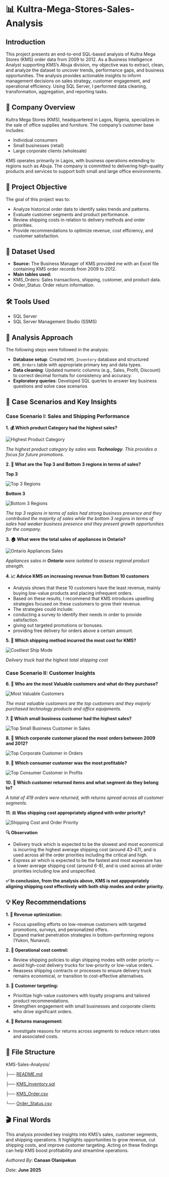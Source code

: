 # 📊 Kultra-Mega-Stores-Sales-Analysis
## Introduction
This project presents an end-to-end SQL-based analysis of Kultra Mega Stores (KMS) order data from 2009 to 2012. As a Business Intelligence Analyst supporting KMS’s Abuja division, my objective was to extract, clean, and analyze the dataset to uncover trends, performance gaps, and business opportunities. The analysis provides actionable insights to inform management decisions on sales strategy, customer engagement, and operational efficiency. Using SQL Server, I performed data cleaning, transformation, aggregation, and reporting tasks.
## 📝 Company Overview
Kultra Mega Stores (KMS), headquartered in Lagos, Nigeria, specializes in the sale of office supplies and furniture. The company’s customer base includes:
- Individual consumers
- Small businesses (retail)
- Large corporate clients (wholesale)

KMS operates primarily in Lagos, with business operations extending to regions such as Abuja. The company is committed to delivering high-quality products and services to support both small and large office environments.
## 🚀 Project Objective
The goal of this project was to:
 - Analyze historical order data to identify sales trends and patterns.
 - Evaluate customer segments and product performance.
 - Review shipping costs in relation to delivery methods and order priorities.
 - Provide recommendations to optimize revenue, cost efficiency, and customer satisfaction.
## 📂 Dataset Used
- **Source:** The Business Manager of KMS provided me with an Excel file containing KMS order records from 2009 to 2012.
- **Main tables used:**
 - KMS_Orders: Sales transactions, shipping, customer, and product data.
 - Order_Status: Order return information.
## 🛠 Tools Used
- SQL Server
- SQL Server Management Studio (SSMS)
## 📌 Analysis Approach
The following steps were followed in the analysis:
- **Database setup**: Created `KMS_Inventory` database and structured `KMS_Orders` table with appropriate primary key and data types.
- **Data cleaning**: Updated numeric columns (e.g., Sales, Profit, Discount) to correct decimal formats for consistency and accuracy.
- **Exploratory queries**: Developed SQL queries to answer key business questions and solve case scenarios 
## 🎯 Case Scenarios and Key Insights
### Case Scenario I: Sales and Shipping Performance
**1. 💰 Which product Category had the highest sales?**

![Highest Product Category](1_highest_product_category.png)

*The highest product category by sales was **Technology**. This provides a focus for future promotions.*

**2. 📍 What are the Top 3 and Bottom 3 regions in terms of sales?**

**Top 3**

![Top 3 Regions](2_top_3_regions.png)

**Bottom 3**

![Bottom 3 Regions](2_bottom_3_regions.png)

*The top 3 regions in terms of sales had strong business presence and they contributed the majority of sales while the bottom 3 regions in terms of sales had weaker business presence and they present growth opportunities for the company.*

**3. 🏠 What were the total sales of appliances in Ontario?**

![Ontario Appliances Sales](3_ontario_appliances_sales.png)

*Appliances sales in **Ontario** were isolated to assess regional product strength.*

**4. 📈 Advice KMS on increasing revenue from Bottom 10 customers**
 - Analysis shows that these 10 customers have the least revenue, mainly buying low-value products and placing infrequent orders.
 - Based on these results, I recommend that KMS introduces upselling strategies focused on these customers to grow their revenue.
 - The strategies could include:
  - conducting a survey to identify their needs in order to provide satisfaction.
  - giving out targeted promotions or bonuses.
  - providing free delivery for orders above a certain amount.

**5. 🚚 Which shipping method incurred the most cost for KMS?**

![Costliest Ship Mode](5_costliest_ship_mode.png)

*Delivery truck had the highest total shipping cost*

### Case Scenario  II: Customer Insights
**6. 👑 Who are the most Valuable customers and what do they purchase?**

![Most Valuable Customers](6_most_valuable_customers.png)

*The most valuable customers are the top customers and they majorly purchased technology products and office equipments.*

**7. 💼 Which small business customer had the highest sales?**

![Top Small Business Customer in Sales](7_top_small_business_sales.png)

**8. 🏢 Which corporate customer placed the most orders between 2009 and 2012?**

![Top Corporate Customer in Orders](8_top_corporate_orders.png)

**9. 🛒 Which consumer customer was the most profitable?**

![Top Consumer Customer in Profits](9_top_consumer_profits.png)

**10. 🔄 Which customer returned items and what segment do they belong to?**

*A total of 419 orders were returned, with returns spread across all customer segments.*

**11. ⚖️ Was shipping cost appropriately aligned with order priority?**

![Shipping Cost and Order Priority](11_shipping_cost_order_priority.png)

**🔍 Observation**
- Delivery truck which is expected to be the slowest and most economical is incurring the highest average shipping cost (around 43-47), and is used across all the order priorities including the critical and high.
- Express air which is expected to be the fastest and most expensive has a lower average shipping cost (around 6-8), and is used across all order priorities including low and unspecified.

**✅ In conclusion, from the analysis above, KMS is not apppopriately aligning shipping cost effectively with both ship modes and order priority.**
## 💡 Key Recommendations
**1. 🚀 Revenue optimization:**
 - Focus upselling efforts on low-revenue customers with targeted promotions, surveys, and personalized offers.
 - Expand market penetration strategies in bottom-performing regions (Yukon, Nunavut).

**2. 🚚 Operational cost control:**
 - Review shipping policies to align shipping modes with order priority — avoid high-cost delivery trucks for low-priority or low-value orders.
 - Reassess shipping contracts or processes to ensure delivery truck remains economical, or transition to cost-effective alternatives.

**3. 👥 Customer targeting:**
 - Prioritize high-value customers with loyalty programs and tailored product recommendations.
 - Strengthen engagement with small businesses and corporate clients who drive significant orders.

**4. 📝 Returns management:**
 - Investigate reasons for returns across segments to reduce return rates and associated costs.
## 📂 File Structure
KMS-Sales-Analysis/

├── [README.md](README.md) 

├── [KMS_Inventory.sql](KMS_Inventory.sql) 

├── [KMS_Order.csv](KMS_Order.csv)

└── [Order_Status.csv](Order_Status.csv) 

## 🎬 Final Words
This analysis provided key insights into KMS’s sales, customer segments, and shipping operations. It highlights opportunities to grow revenue, cut shipping costs, and improve customer targeting. Acting on these findings can help KMS boost profitability and streamline operations.

*Authored By*: **Canaan Olanipekun**

*Date*: **June 2025**
